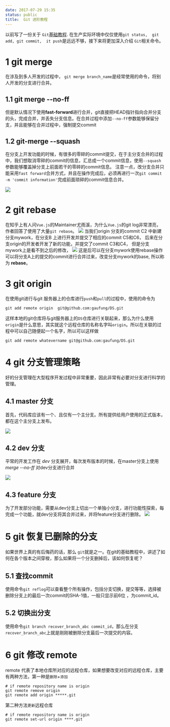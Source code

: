 ```yaml
---
date: 2017-07-29 15:35
status: public
title:  Git 进阶教程
---
```


以前写了一份关于 `Git`[基础教程](https://gaufung.me/post/ji-zhu/git_basic). 在生产实际环境中仅仅使用`git status,  git add, git commit,  it push`是远远不够，接下来将更加深入介绍 `Git`相关命令。

# 1 git merge

在涉及到多人开发的过程中，  `git merge branch_name`是经常使用的命令，将别人开发的分支进行合并。
## 1.1 git merge --no-ff
但是默认情况下使用**fast-forward**进行合并，git直接把HEAD指针指向合并分支的头，完成合并，并丢失分支信息。在合并过程中添加`--no-ff`参数能够保留分支，并且能够在合并过程中，强制提交commit

## 1.2 git-merge --squash
在分支上开发功能的时候，有很多的零碎的commit提交，在于主分支合并的过程中，我们想取消零碎的commit的信息，汇总成一个commit信息，使用`--squash`参数能够覆盖掉分支上前面若干的零碎的commit信息。 注意一点，改分支合并只能采用`fast forward`合并方式，并且在操作完成后，必须再进行一次`git commit -m 'commit information'`完成前面琐碎的commit信息合并。

![](./_image/image.png)

# 2 git rebase
在知乎上有人问`Vue.js`的Maintainer尤雨溪，为什么`Vue.js`的git log非常漂亮，作者回答了使用了大量`git rebase`。
![](./_image/rebase.jpg)
当我们origin 分支的commit C2 中新建分支mywork，在分支B 上进行开发并提交了相应的commit C5和C6， 后来在分支origin的开发者开发了新的功能，并提交了commit C3和C4， 但是分支mywork上是看不到之后的修改，
![](./_image/rebase1.jpg)
这是后可以在分支mywork使用rebase操作可以将分支A上的提交的commit进行合并过来，改变分支mywork的base, 所以称为 **rebase**。

# 3 git origin 
在使用git进行与git 服务器上的仓库进行`push`和`pull`的过程中，使用的命令为
```
git add remote origin  git@github.com:gaufung/DS.git
```
这样本地的git仓库将与git服务器上的`DS`仓库进行关联起来，那么为什么使用`origin`是什么意思，其实就这个远程仓库的名称名字叫`origin`。所以在关联的过程中可以自己随便起一个名字，所以可以这样做
```
git add remote whatevername git@github.com:gaufung/DS.git
```

# 4 git 分支管理策略
好的分支管理在大型程序开发过程中非常重要，因此非常有必要对分支进行科学的管理。
## 4.1 master 分支
首先，代码库应该有一个、且仅有一个主分支。所有提供给用户使用的正式版本，都在这个主分支上发布。

![](./_image/bg2012070503.png)
## 4.2 dev 分支
平常的开发工作在 *dev* 分支展开，每次发布版本的时候，在master分支上使用 *merge --no-ff* 对dev分支进行合并

![](./_image/merge.png)
## 4.3 feature 分支
为了开发部分功能，需要从dev分支上切出一个单独小分支，进行功能性探索，每完成一个功能，就dev分支将其合并过来，并将feature分支进行删除。
![](./_image/feature.png)
# 5 git 恢复已删除的分支
如果世界上真的有后悔药的话，那么 `git`就是之一。在git的基础教程中，讲述了如何在各个版本之间穿梭，那么如果将一个分支删掉后，该如何恢复呢？
## 5.1 查找commit
使用命令`git reflog`可以查看整个所有操作，包括分支切换，提交等等，选择被删除分支上的最后一次commit的SHA-1值，一般只显示前6位 ，为commit_id。
## 5.2 切换出分支
使用命令`git branch recover_branch_abc commit_id`，那么在分支`recover_branch_abc`上就是刚刚被删除分支最后一次提交的内容。

# 6 git 修改 remote
remote 代表了本地仓库所对应的远程仓库，如果想要改变对应的远程仓库，主要有两种方法，第一种是`删除`+`添加`
```shell
# if remote repository name is origin
git remote remove origin
git remote add origin *****.git
```
第二种方法`更新`远程仓库
```shell
# if remote repository name is origin
git remote set-url origin ****.git
```